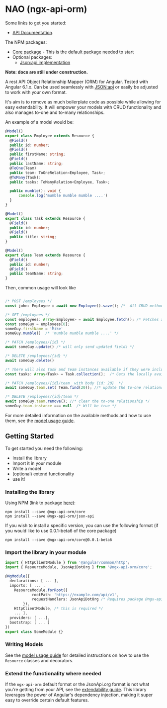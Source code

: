 # NAO (ngx-api-orm)
Some links to get you started:
* [API Documentation](https://maurei.github.io/ngx-api-orm/).

The NPM packages:

* [Core package](https://www.npmjs.com/package/@ngx-api-orm/core) - This is the default package needed to start
* Optional packages:
  * [Json:api implementation](https://www.npmjs.com/package/@ngx-api-orm/json-api)

**Note: docs are still under construction.**

A rest API Object Relationship Mapper (ORM) for Angular. Tested with Angular 6.1.x. Can be used seamlessly with [JSON:api](JsonApi.org) or easily be adjusted to work with your own format. 

It's aim is to remove as much boilerplate code as possible while allowing for easy extendability. It will empower your models with CRUD functionality and also manages to-one and to-many relationships.

An example of a model would be:

```typescript
@Model()
export class Employee extends Resource {
  @Field()
  public id: number;
  @Field()
  public firstName: string;
  @Field()
  public lastName: string;
  @ToOne(Team)
  public team: ToOneRelation<Employee, Task>;
  @ToMany(Task): 
  public tasks: ToManyRelation<Employee, Task>;

  public mumble(): void {
      console.log('mumble mumble mumble ....')
  }
}

@Model()
export class Task extends Resource {
  @Field()
  public id: number;
  @Field()
  public title: string;
}

@Model()
export class Team extends Resource {
  @Field()
  public id: number;
  @Field()
  public teamName: string;
}
```
Then, common usage will look like

```typescript

/* POST /employees */
const john: Employee = await new Employee().save(); /*  All CRUD methods come with type safety. */

/* GET /employees */
const employees: Array<Employee> = await Employee.fetch(); /* Fetches all from API. */
const someGuy = employees[0];
someGuy.firstName = 'Mike'
someGuy.mumble()  /* 'mumble mumble mumble ....' */

/* PATCH /employees/{id} */
await someGuy.update() /* will only send updated fields */

/* DELETE /employees/{id} */
await someGuy.delete()

/* There will also Task and Team instances available if they were included by the response from GET /employees */
const tasks: Array<Task> = Task.collection();  /* Gets the locally available instances */

/* PATCH /employees/{id}/team  with body {id: 20}  */
await someGuy.team.set( Team.find(20)); //* update the to-one relationship */

/* DELETE /employees/{id}/team */
await someGuy.team.remove(); //* clear the to-one relationship */
someGuy.team.instance === null  /* Will be true */
```

For more detailed information on the available methods and how to use them, see the [model usage guide](additional-documentation/model-usage.html).


## Getting Started
To get started you need the following:
* Install the library
* Import it in your module
* Write a model
* (optional) extend functionality
* use it!

### Installing the library
Using NPM (link to package [here](https://www.npmjs.com/package/@ngx-api-orm/json-api)):
```console
npm install --save @ngx-api-orm/core
npm install --save @ngx-api-orm/json-api 
```
If you wish to install a specific version, you can use the following format (if you would like to use 0.0.1-beta6 of the core package)
```console
npm install --save @ngx-api-orm/core@0.0.1-beta6
```

### Import the library in your module
```typescript
import { HttpClientModule } from '@angular/common/http';
import { ResourceModule, JsonApiDotOrg } from '@ngx-api-orm/core';

@NgModule({
  declarations: [ ... ],
  imports: [ ... ,
    ResourceModule.forRoot({ 
            rootPath: 'https://example.com/api/v1',
            requestHandlers: JsonApiDotOrg /* Requires package @ngx-api-orm/json-api. Omit this line if you're not using a JsonApi.org formatted API.  */
        }),
    HttpClientModule, /* this is required */
    ... ],
  providers: [ ...],
  bootstrap: [ ... ]
})
export class SomeModule {}
```

### Writing Models
See the [model usage guide](https://maurei.github.io/ngx-api-orm/additional-documentation/model-usage.html) for detailed instructions on how to use the `Resource` classes and decorators.

### Extend the functionality where needed
If the `ngx-api-orm` default format or the JsonApi.org format is not what you're getting from your API, see the [extendability guide](/https://maurei.github.io/ngx-api-orm/additional-documentation/extendability.html). This library leverages the power of Angular's dependency injection, making it super easy to override certain default features.



